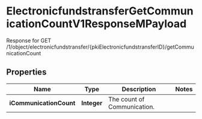 

# ElectronicfundstransferGetCommunicationCountV1ResponseMPayload

Response for GET /1/object/electronicfundstransfer/{pkiElectronicfundstransferID}/getCommunicationCount

## Properties

| Name | Type | Description | Notes |
|------------ | ------------- | ------------- | -------------|
|**iCommunicationCount** | **Integer** | The count of Communication. |  |



